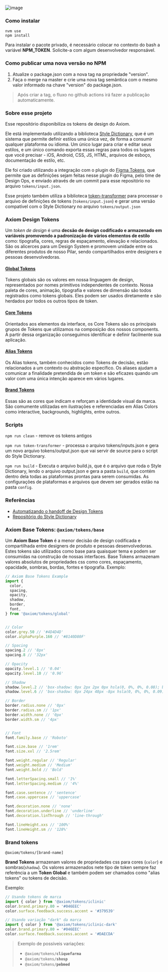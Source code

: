 
![image](https://user-images.githubusercontent.com/9949206/180495595-4c9d4b6a-642d-459f-9361-fd0f4d200658.png)

### Como instalar
```
nvm use
npm install
```
Para instalar o pacote privado, é necessário colocar no contexto do bash a variável **NPM_TOKEN**. Solicite-a com algum desenvolvedor responsável.

### Como publicar uma nova versão no NPM
1. Atualize o package.json com a nova tag na propriedade "version".
2. Faça o merge na master e crie uma nova tag semântica com o mesmo valor informado na chave "version" do package.json. 

>Após criar a tag, o fluxo no github actions irá fazer a publicação automaticamente.


### Sobre esse projeto
Esse repositório disponibiliza os tokens de design do Axiom.

Ele está implementado utilizando a biblioteca [Style Dictionary](https://amzn.github.io/style-dictionary), que é um sistema que permite definir estilos uma única vez, de forma a consumir qualquer plataforma ou idioma. Um único lugar para criar e editar seus estilos, e um único comando exporta essas regras para todos os lugares que você precisar - iOS, Android, CSS, JS, HTML, arquivos de esboço, documentação de estilo, etc.

Ele foi criado utilizando a integração com o plugin do [Figma Tokens](https://www.figmatokens.com/), que permite que as definições sejam feitas nesse plugin do Figma, pelo time de Design Ops, e enviado através de um commit para esse repositório no arquivo `tokens/input.json`.

Esse projeto também utiliza a biblioteca [token-transformer](https://www.npmjs.com/package/token-transformer) para processar o arquivo de definições de tokens (`tokens/input.json`) e gerar uma versão compatível com o Style Dictionary no arquivo `tokens/output.json`

### **Axiom Design Tokens**
Um *token de design* é uma **decsão de design codificado e armazenado em variáveis promovendo a padronização de vários elementos de estilo** como: tipografia, cores, regras de espaçamento, elevação e relacionados. São os alicerces para um Design System e promovem unidade entre os diferentes produtos de nosso Pilar, sendo compartilhados entre designers e pessoas desenvolvedoras.

#### [Global Tokens](https://www.figma.com/file/RbSJs5TvWqiQVxij5iDaiU/Axiom---Estudos?node-id=6888%3A18918)
Tokens globais são os valores em nossa linguagem de design, representados por nomes primitivos independentes de contexto. Nossa paleta de cores, animação, tipografia e valores de dimensão são todos registrados como tokens globais. Eles podem ser usados ​​diretamente e são herdados por todos os outros tipos de token.

#### [Core Tokens](https://www.figma.com/file/RbSJs5TvWqiQVxij5iDaiU/Axiom---Estudos?node-id=6972%3A10821)
Orientados aos elementos da interface, os Core Tokens são os principais grupos de Tokens que utilizamos na composição dos nossos components. A partir dessa organização conseguimos identificar e definir facilmente sua aplicação.

#### [Alias Tokens](https://www.figma.com/file/RbSJs5TvWqiQVxij5iDaiU/Axiom---Estudos?node-id=6977%3A10888)
Os Alias tokens, também conhecidos como Tokens de decisão, estão relacionados a um contexto ou abstração específico. Os aliases ajudam a comunicar a finalidade pretendida de um token e são eficazes quando um valor com uma única intenção aparece em vários lugares.

#### [Brand Tokens](https://www.figma.com/file/RbSJs5TvWqiQVxij5iDaiU/Axiom---Estudos?node-id=6988%3A15276)
Essas são as cores que indicam e reforçam a identidade visual da marca. São comumente utilizadas em ilustrações e referenciadas em Alias Colors como interactive, backgrounds, highlights, entre outros.

### Scripts

`npm run clean` - remove os tokens antigos

`npm run token-transformer` -  processa o arquivo tokens/inputs.json e gera um novo arquivo tokens/output.json que vai servir de source para o script do Style Dictionary.

`npm run build` -  Executa o arquivo build.js, que é o arquivo que roda o Style Dictionary, lendo o arquivo output.json e gera a pasta `build`, que contém dentro dela todas as plataformas prontas para serem consumidas.
As configurações de plataformas e arquivos que devem ser gerados estão na pasta `config`.


### Referências
- [Automatizando o handoff de Design Tokens](https://dsvault.io/automatizando-handoff-design-tokens/#nao-sofra)
- [Repositório do Style Dictionary](https://github.com/amzn/style-dictionary)


### Axiom Base Tokens: `@axiom/tokens/base` 

Um **Axiom Base Token** é a menor decisão de design codificada e compartilhada entre designers de produto e pessoas desenvolvedoras. Estes tokens são utilizados como base para quaisquer tema e podem ser consumidas na construção de nossas interfaces.
Base Tokens armazenam valores absolutos de propriedades css como cores, espaçamento, opacidade, sombras, bordas, fontes e tipografia. Exemplo:

```ts
// Axiom Base Tokens Example
import {
  color,
  spacing,
  opacity,
  shadow,
  border,
  font,
} from '@axiom/tokens/global'


// Color
color.grey.50 // '#4D4D4D'
color.alphaPurple.160 // '#8140D80F'

// Spacing
spacing.2 // '8px'
spacing.8 // '32px'

// Opacity
opacity.level.1 // '0.04'
opacity.level.10 // '0.96'

// Shadow
shadow.level.2 // 'box-shadow: 0px 2px 2px 0px hsla(0, 0%, 0%, 0.08); box-shadow: 0px 0px 2px 0px hsla(0, 0%, 0%, 0.04);'
shadow.level.6 // 'box-shadow: 0px 24px 48px -8px hsla(0, 0%, 0%, 0.09); box-shadow: 0px 48px 64px -24px hsla(0, 0%, 0%, 0.09);'

// Border
border.radius.none // '0px'
border.radius.sm // '1px'
border.width.none // '0px'
border.width.sm // '4px'


// Font
font.family.base // 'Roboto'

font.size.base // '1rem'
font.size.xxl // '2.5rem'

font.weight.regular // 'Regular'
font.weight.medium // 'Medium'
font.weight.bold // 'Bold'

font.letterSpacing.small // '1%'
font.letterSpacing.medium // '4%'

font.case.sentence // 'sentence'
font.case.uppercase // 'uppercase'

font.decoration.none // 'none'
font.decoration.underline // 'underline'
font.decoration.linThrough // 'line-through'

font.lineHeight.xxs // '100%'
font.lineHeight.sm // '128%'
```


### Brand tokens

`@axiom/tokens/[brand-name]`

**Brand Tokens** armazenam valores de propriedades css para cores (`color`) e sombras(`shadow`).
Os valores armazenados nete tipo de token sempre faz referência a um **Token Global** e também podem ser chamados como "alias tokens" ou tokens de decisão.

Exemplo:
```ts
// Usando tokens de marca
import { color } from '@axiom/tokens/iclinic'
color.brand.primary.80 = '#046EEC'
color.surface.feedback.success.accent = '#379539'

// Usando variação "dark" da marca
import { color } from '@axiom/tokens/iclinic-dark'
color.brand.primary.80 = '#046EEC'
color.surface.feedback.success.accent = '#DAECDA'
```

>Exemplo de possíveis variações:
> - `@axiom/tokens/`**`cliquefarma`**
> - `@axiom/tokens/`**`shosp`**
> - `@axiom/tokens/`**`pebmed`**

